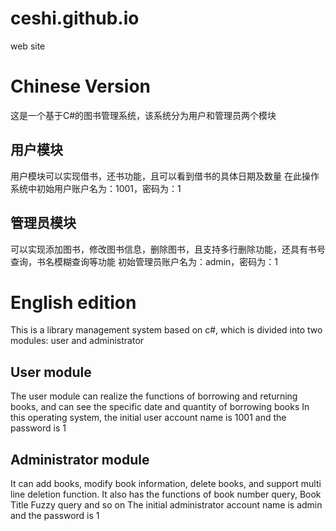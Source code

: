 # ceshi.github.io
web site
# Chinese Version
这是一个基于C#的图书管理系统，该系统分为用户和管理员两个模块
## 用户模块
用户模块可以实现借书，还书功能，且可以看到借书的具体日期及数量
在此操作系统中初始用户账户名为：1001，密码为：1
## 管理员模块
可以实现添加图书，修改图书信息，删除图书，且支持多行删除功能，还具有书号查询，书名模糊查询等功能
初始管理员账户名为：admin，密码为：1
# English edition
This is a library management system based on c#, which is divided into two modules: user and administrator
## User module
The user module can realize the functions of borrowing and returning books, and can see the specific date and quantity of borrowing books
In this operating system, the initial user account name is 1001 and the password is 1
## Administrator module
It can add books, modify book information, delete books, and support multi line deletion function. It also has the functions of book number query, Book Title Fuzzy query and so on
The initial administrator account name is admin and the password is 1
